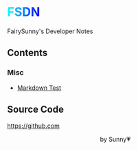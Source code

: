 <h1 id="FSDN"><span style="background: linear-gradient(to right, cyan, blue); background-clip: text; -webkit-background-clip: text; color: transparent;">FSDN</span></h1>

FairySunny's Developer Notes

## Contents

### Misc

- [Markdown Test](index.html?misc/markdown-test)

## Source Code

https://github.com

<p style="text-align: center">by Sunny💗</p>

